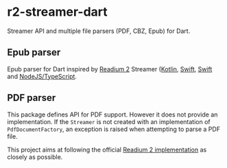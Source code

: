 # r2-streamer-dart

Streamer API and multiple file parsers (PDF, CBZ, Epub) for Dart.

## Epub parser

Epub parser for Dart inspired by [Readium 2](https://readium.org/technical/r2-toc/) Streamer ([Kotlin](https://github.com/readium/r2-streamer-kotlin), [Swift](https://github.com/readium/r2-streamer-kotlin), [Swift](https://github.com/readium/r2-streamer-swift) and [NodeJS/TypeScript](https://github.com/readium/r2-streamer-js).

## PDF parser

This package defines API for PDF support. However it does not provide an implementation. If the ```Streamer``` is not created with an implementation of ```PdfDocumentFactory```, an exception is raised when attempting to parse a PDF file.

This project aims at following the official [Readium 2 implementation](https://readium.org/technical/r2-toc/) as closely as possible.
